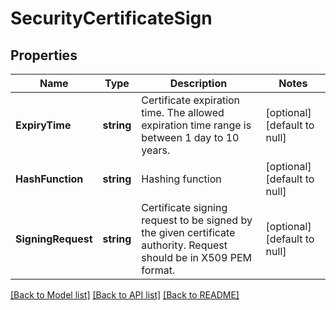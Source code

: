 # SecurityCertificateSign

## Properties
Name | Type | Description | Notes
------------ | ------------- | ------------- | -------------
**ExpiryTime** | **string** | Certificate expiration time. The allowed expiration time range is between 1 day to 10 years. | [optional] [default to null]
**HashFunction** | **string** | Hashing function | [optional] [default to null]
**SigningRequest** | **string** | Certificate signing request to be signed by the given certificate authority. Request should be in X509 PEM format. | [optional] [default to null]

[[Back to Model list]](../README.md#documentation-for-models) [[Back to API list]](../README.md#documentation-for-api-endpoints) [[Back to README]](../README.md)


